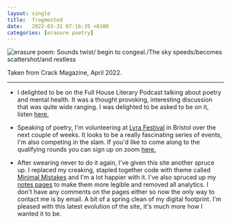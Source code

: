 ```yaml
---
layout: single
title:  fragmented
date:   2022-03-31 07:16:35 +0100
categories: [erasure poetry]
---
```


<img src="https://www.davidralphlewis.co.uk/assets/images/articles/2022/fragmented.jpeg" alt="erasure poem: Sounds twist/ begin to congeal./The sky speeds/becomes scattershot/and restless" title="I'm not sure what about the design of this one but it was split down the middle so played around with it." class="responsive"><br>

Taken from Crack Magazine, April 2022.

---

* I delighted to be on the Full House Literary Podcast talking about poetry and mental health. It was a thought provoking, interesting discussion that was quite wide ranging. I was delighted to be asked to be on it, listen [here.](https://www.fullhouseliterary.com/podcast-epsisodes/mental-health-and-writing-roundtable) 

* Speaking of poetry, I'm volunteering at [Lyra Festival](https://www.lyrafest.com/) in Bristol over the next couple of weeks. It looks to be a really fascinating series of events, I'm also competing in the slam. If you'd like to come along to the qualifying rounds you can sign up on zoom [here.](https://www.lyrafest.com/#events/e72148) 

* After swearing never to do it again, I've given this site another spruce up. I replaced my creaking, stapled together code with theme called [Minimal Mistakes](https://mmistakes.github.io/minimal-mistakes/) and I'm a lot happier with it. I've also spruced up my [notes pages](https://notes.davidralphlewis.co.uk/) to make them more legible and removed all analytics. I don't have any comments on the pages either so now the only way to contact me is by email. A bit of a spring clean of my digital footprint. I'm pleased with this latest evolution of the site, it's much more how I wanted it to be.


